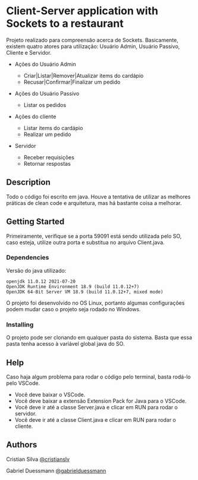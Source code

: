 # Client-Server application with Sockets to a restaurant

Projeto realizado para compreensão acerca de Sockets. Basicamente, existem quatro atores para utilização: Usuário Admin, Usuário Passivo, Cliente e Servidor.

* Ações do Usuário Admin
    * Criar|Listar|Remover|Atualizar items do cardápio
    * Recusar|Confirmar|Finalizar um pedido

* Ações do Usuário Passivo
    * Listar os pedidos

* Ações do cliente
    * Listar items do cardápio
    * Realizar um pedido

* Servidor
    * Receber requisições
    * Retornar respostas

## Description

Todo o código foi escrito em java. Houve a tentativa de utilizar as melhores práticas de clean code e arquitetura, mas há bastante coisa a melhorar.

## Getting Started

Primeiramente, verifique se a porta 59091 está sendo utilizada pelo SO, caso esteja, utilize outra porta e substitua no arquivo Client.java.

### Dependencies

Versão do java utilizado:
```
openjdk 11.0.12 2021-07-20
OpenJDK Runtime Environment 18.9 (build 11.0.12+7)
OpenJDK 64-Bit Server VM 18.9 (build 11.0.12+7, mixed mode)
```

O projeto foi desenvolvido no OS Linux, portanto algumas configurações podem mudar caso o projeto seja rodado no Windows.

### Installing

O projeto pode ser clonando em qualquer pasta do sistema. Basta que essa pasta tenha acesso à variável global java do SO.

## Help

Caso haja algum problema para rodar o código pelo terminal, basta rodá-lo pelo VSCode.

* Você deve baixar o VSCode.
* Você deve baixar a extensão Extension Pack for Java para o VSCode. 
* Você deve ir até a classe Server.java e clicar em RUN para rodar o servidor.
* Você deve ir até a classe Client.java e clicar em RUN para rodar o cliente.

## Authors

Cristian Silva
[@cristianslv](https://github.com/cristianslv)

Gabriel Duessmann
[@gabrielduessmann](https://github.com/gabrielduessmann)